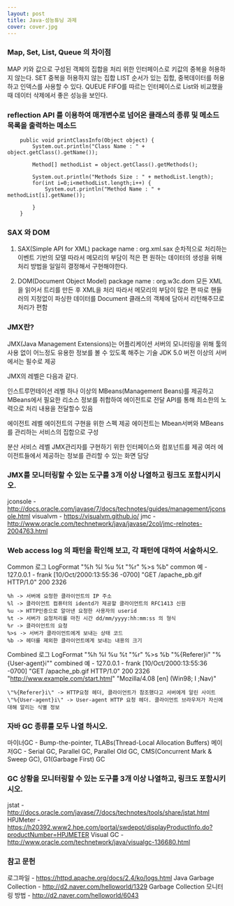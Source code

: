 ```yaml
---
layout: post
title: Java-성능튜닝 과제
cover: cover.jpg
---
```


### Map, Set, List, Queue 의 차이점

MAP
	키와 값으로 구성된 객체의 집합을 처리 위한 인터페이스로 키값의 중복을 허용하지 않는다.
SET
	중복을 허용하지 않는 집합
LIST 
	순서가 있는 집합, 중복데이터를 허용하고 인덱스를 사용할 수 있다. 
QUEUE
	FIFO를 따르는 인터페이스로 List와 비교했을 때 데이터 삭제에서 좋은 성능을 보인다.


### reflection API 를 이용하여 매개변수로 넘어온 클래스의 종류 및 메소드 목록을 출력하는 메소드

```
	public void printClassInfo(Object object) {
        System.out.println("Class Name : " + object.getClass().getName());

        Method[] methodList = object.getClass().getMethods();

        System.out.println("Methods Size : " + methodList.length);
        for(int i=0;i<methodList.length;i++) {
            System.out.println("Method Name : " + methodList[i].getName());

        }
    }

```

### SAX 와 DOM 

1. SAX(Simple API for XML) 
	package name : org.xml.sax
	순차적으로 처리하는 이벤트 기반의 모델 따라서 메모리의 부담이 적은 편
	원하는 데이터의 생성을 위해 처리 방법을 일일히 결정해서 구현해야한다.

2. DOM(Document Object Model)
	package name : org.w3c.dom
	모든 XML을 읽어서 트리를 만든 후 XML을 처리 따라서 메모리의 부담이 많은 편
	따로 핸들러의 지정없이 파싱한 데이터를 Document 클래스의 객체에 담아서 리턴해주므로 처리가 편함


### JMX란?

JMX(Java Management Extensions)는 어플리케이션 서버의 모니터링을 위해 툴의 사용 없이 어느정도 유용한 정보를 볼 수 있도록 해주는 기술
JDK 5.0 버전 이상의 서버에서는 필수로 제공

JMX의 레벨은 다음과 같다.

인스트루먼테이션 레벨 
	하나 이상의 MBeans(Management Beans)를 제공하고 MBeans에서 필요한 리소스 정보를 취합하여 에이전트로 전달
	API를 통해 최소한의 노력으로 처리 내용을 전달할수 있음

에이전트 레벨
	에이전트의 구현을 위한 스펙 제공
	에이전트는 Mbean서버와 MBeans를 관리하는 서비스의 집합으로 구성

분산 서비스 레벨
	JMX관리자를 구현하기 위한 인터페이스와 컴포넌트를 제공
	여러 에이전트들에서 제공하는 정보를 관리할 수 있는 화면 담당


### JMX를 모니터링할 수 있는 도구를 3개 이상 나열하고 링크도 포함시키시오.

jconsole - http://docs.oracle.com/javase/7/docs/technotes/guides/management/jconsole.html
visualvm - https://visualvm.github.io/
jmc - http://www.oracle.com/technetwork/java/javase/2col/jmc-relnotes-2004763.html

### Web access log 의 패턴을 확인해 보고, 각 패턴에 대하여 서술하시오.

Common 로그
	LogFormat "%h %l %u %t \"%r\" %>s %b" common
	예 - 127.0.0.1 - frank [10/Oct/2000:13:55:36 -0700] "GET /apache_pb.gif HTTP/1.0" 200 2326

	%h -> 서버에 요청한 클라이언트의 IP 주소
	%l -> 클라이언트 컴퓨터의 identd가 제공할 클라이언트의 RFC1413 신원 
	%u -> HTTP인증으로 알아낸 요청한 사용자의 userid
	%t -> 서버가 요청처리를 마친 시간 dd/mm/yyyy:hh:mm:ss 의 형식
	%r -> 클라이언트의 요청
	%>s -> 서버가 클라이언트에게 보내는 상태 코드
	%b -> 헤더를 제외한 클라이언트에게 보내는 내용의 크기

Combined 로그
	LogFormat "%h %l %u %t \"%r\" %>s %b \"%{Referer}i\" \"%{User-agent}i\"" combined
	예 - 127.0.0.1 - frank [10/Oct/2000:13:55:36 -0700] "GET /apache_pb.gif HTTP/1.0" 200 2326 "http://www.example.com/start.html" 		"Mozilla/4.08 [en] (Win98; I ;Nav)"

	\"%{Referer}i\" -> HTTP요청 헤더, 클라이언트가 참조했다고 서버에게 알린 사이트
	\"%{User-agent}i\" -> User-agent HTTP 요청 헤더. 클라이언트 브라우저가 자신에 대해 알리는 식별 정보


### 자바 GC 종류를 모두 나열 하시오.
	
마이너GC - Bump-the-pointer, TLABs(Thread-Local Allocation Buffers)
메이저GC - Serial GC, Parallel GC, Parallel Old GC, CMS(Concurrent Mark & Sweep GC), G1(Garbage First) GC

### GC 상황을 모니터링할 수 있는 도구를 3개 이상 나열하고, 링크도 포함시키시오.

jstat - http://docs.oracle.com/javase/7/docs/technotes/tools/share/jstat.html
HPJMeter - https://h20392.www2.hpe.com/portal/swdepot/displayProductInfo.do?productNumber=HPJMETER
Visual GC - http://www.oracle.com/technetwork/java/visualgc-136680.html

### 참고 문헌

로그파일 - https://httpd.apache.org/docs/2.4/ko/logs.html
Java Garbage Collection - http://d2.naver.com/helloworld/1329
Garbage Collection 모니터링 방법 - http://d2.naver.com/helloworld/6043
